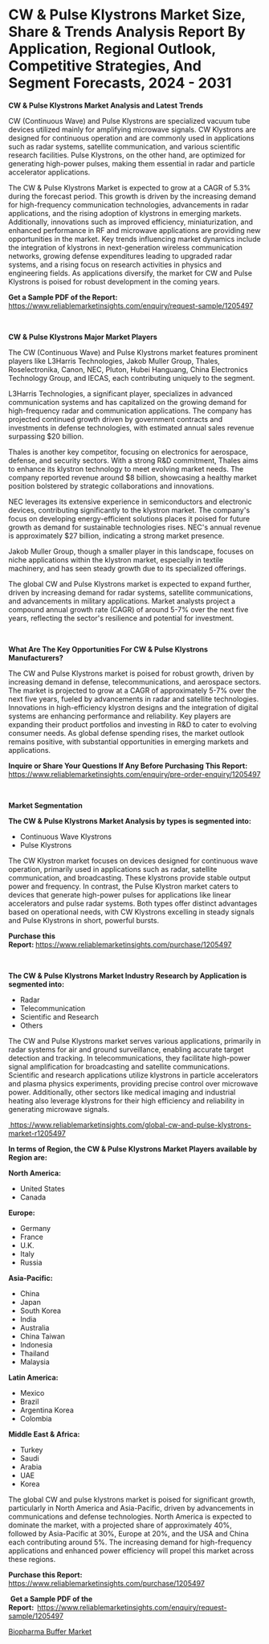 <p><h1>CW & Pulse Klystrons Market Size, Share & Trends Analysis Report By Application, Regional Outlook, Competitive Strategies, And Segment Forecasts, 2024 - 2031</h1></p><p><strong>CW & Pulse Klystrons Market Analysis and Latest Trends</strong></p>
<p><p>CW (Continuous Wave) and Pulse Klystrons are specialized vacuum tube devices utilized mainly for amplifying microwave signals. CW Klystrons are designed for continuous operation and are commonly used in applications such as radar systems, satellite communication, and various scientific research facilities. Pulse Klystrons, on the other hand, are optimized for generating high-power pulses, making them essential in radar and particle accelerator applications.</p><p>The CW & Pulse Klystrons Market is expected to grow at a CAGR of 5.3% during the forecast period. This growth is driven by the increasing demand for high-frequency communication technologies, advancements in radar applications, and the rising adoption of klystrons in emerging markets. Additionally, innovations such as improved efficiency, miniaturization, and enhanced performance in RF and microwave applications are providing new opportunities in the market. Key trends influencing market dynamics include the integration of klystrons in next-generation wireless communication networks, growing defense expenditures leading to upgraded radar systems, and a rising focus on research activities in physics and engineering fields. As applications diversify, the market for CW and Pulse Klystrons is poised for robust development in the coming years.</p></p>
<p><strong>Get a Sample PDF of the Report:&nbsp;</strong> <a href="https://www.reliablemarketinsights.com/enquiry/request-sample/1205497?utm_campaign=1894&utm_medium=2&utm_source=Github&utm_content=ia&utm_term=31122024&utm_id=cw-pulse-klystrons">https://www.reliablemarketinsights.com/enquiry/request-sample/1205497</a></p>
<p>&nbsp;</p>
<p><strong>CW & Pulse Klystrons Major Market Players</strong></p>
<p><p>The CW (Continuous Wave) and Pulse Klystrons market features prominent players like L3Harris Technologies, Jakob Muller Group, Thales, Roselectronika, Canon, NEC, Pluton, Hubei Hanguang, China Electronics Technology Group, and IECAS, each contributing uniquely to the segment.</p><p>L3Harris Technologies, a significant player, specializes in advanced communication systems and has capitalized on the growing demand for high-frequency radar and communication applications. The company has projected continued growth driven by government contracts and investments in defense technologies, with estimated annual sales revenue surpassing $20 billion.</p><p>Thales is another key competitor, focusing on electronics for aerospace, defense, and security sectors. With a strong R&D commitment, Thales aims to enhance its klystron technology to meet evolving market needs. The company reported revenue around $8 billion, showcasing a healthy market position bolstered by strategic collaborations and innovations.</p><p>NEC leverages its extensive experience in semiconductors and electronic devices, contributing significantly to the klystron market. The company's focus on developing energy-efficient solutions places it poised for future growth as demand for sustainable technologies rises. NEC's annual revenue is approximately $27 billion, indicating a strong market presence.</p><p>Jakob Muller Group, though a smaller player in this landscape, focuses on niche applications within the klystron market, especially in textile machinery, and has seen steady growth due to its specialized offerings.</p><p>The global CW and Pulse Klystrons market is expected to expand further, driven by increasing demand for radar systems, satellite communications, and advancements in military applications. Market analysts project a compound annual growth rate (CAGR) of around 5-7% over the next five years, reflecting the sector's resilience and potential for investment.</p></p>
<p>&nbsp;</p>
<p><strong>What Are The Key Opportunities For CW & Pulse Klystrons Manufacturers?</strong></p>
<p><p>The CW and Pulse Klystrons market is poised for robust growth, driven by increasing demand in defense, telecommunications, and aerospace sectors. The market is projected to grow at a CAGR of approximately 5-7% over the next five years, fueled by advancements in radar and satellite technologies. Innovations in high-efficiency klystron designs and the integration of digital systems are enhancing performance and reliability. Key players are expanding their product portfolios and investing in R&D to cater to evolving consumer needs. As global defense spending rises, the market outlook remains positive, with substantial opportunities in emerging markets and applications.</p></p>
<p><strong>Inquire or Share Your Questions If Any Before Purchasing This Report:</strong> <a href="https://www.reliablemarketinsights.com/enquiry/pre-order-enquiry/1205497?utm_campaign=1894&utm_medium=2&utm_source=Github&utm_content=ia&utm_term=31122024&utm_id=cw-pulse-klystrons">https://www.reliablemarketinsights.com/enquiry/pre-order-enquiry/1205497</a></p>
<p>&nbsp;</p>
<p><strong>Market Segmentation</strong></p>
<p><strong>The CW & Pulse Klystrons Market Analysis by types is segmented into:</strong></p>
<p><ul><li>Continuous Wave Klystrons</li><li>Pulse Klystrons</li></ul></p>
<p><p>The CW Klystron market focuses on devices designed for continuous wave operation, primarily used in applications such as radar, satellite communication, and broadcasting. These klystrons provide stable output power and frequency. In contrast, the Pulse Klystron market caters to devices that generate high-power pulses for applications like linear accelerators and pulse radar systems. Both types offer distinct advantages based on operational needs, with CW Klystrons excelling in steady signals and Pulse Klystrons in short, powerful bursts.</p></p>
<p><strong>Purchase this Report:&nbsp;</strong><a href="https://www.reliablemarketinsights.com/purchase/1205497?utm_campaign=1894&utm_medium=2&utm_source=Github&utm_content=ia&utm_term=31122024&utm_id=cw-pulse-klystrons">https://www.reliablemarketinsights.com/purchase/1205497</a></p>
<p>&nbsp;</p>
<p><strong>The CW & Pulse Klystrons Market Industry Research by Application is segmented into:</strong></p>
<p><ul><li>Radar</li><li>Telecommunication</li><li>Scientific and Research</li><li>Others</li></ul></p>
<p><p>The CW and Pulse Klystrons market serves various applications, primarily in radar systems for air and ground surveillance, enabling accurate target detection and tracking. In telecommunications, they facilitate high-power signal amplification for broadcasting and satellite communications. Scientific and research applications utilize klystrons in particle accelerators and plasma physics experiments, providing precise control over microwave power. Additionally, other sectors like medical imaging and industrial heating also leverage klystrons for their high efficiency and reliability in generating microwave signals.</p></p>
<p><a href="https://www.reliablemarketinsights.com/global-cw-and-pulse-klystrons-market-r1205497?utm_campaign=1894&utm_medium=2&utm_source=Github&utm_content=ia&utm_term=31122024&utm_id=cw-pulse-klystrons">&nbsp;https://www.reliablemarketinsights.com/global-cw-and-pulse-klystrons-market-r1205497</a></p>
<p><strong>In terms of Region, the CW & Pulse Klystrons Market Players available by Region are:</strong></p>
<p>
    <p> <strong> North America: </strong>
        <ul>
            <li>United States</li>
            <li>Canada</li>
        </ul>
        </p> 
    <p> <strong> Europe: </strong>
        <ul>
            <li>Germany</li>
            <li>France</li>
            <li>U.K.</li>
            <li>Italy</li>
            <li>Russia</li>
        </ul>
        </p> 
    <p> <strong> Asia-Pacific: </strong>
        <ul>
            <li>China</li>
            <li>Japan</li>
            <li>South Korea</li>
            <li>India</li>
            <li>Australia</li>
            <li>China Taiwan</li>
            <li>Indonesia</li>
            <li>Thailand</li>
            <li>Malaysia</li>
        </ul>
        </p> 
    <p> <strong> Latin America: </strong>
        <ul>
            <li>Mexico</li>
            <li>Brazil</li>
            <li>Argentina Korea</li>
            <li>Colombia</li>
        </ul>
        </p> 
    <p> <strong> Middle East & Africa: </strong>
        <ul>
            <li>Turkey</li>
            <li>Saudi</li>
            <li>Arabia</li>
            <li>UAE</li>
            <li>Korea</li>
        </ul>
    </p>
    </p>
<p><p>The global CW and pulse klystrons market is poised for significant growth, particularly in North America and Asia-Pacific, driven by advancements in communications and defense technologies. North America is expected to dominate the market, with a projected share of approximately 40%, followed by Asia-Pacific at 30%, Europe at 20%, and the USA and China each contributing around 5%. The increasing demand for high-frequency applications and enhanced power efficiency will propel this market across these regions.</p></p>
<p><strong>Purchase this Report: </strong><a href="https://www.reliablemarketinsights.com/purchase/1205497?utm_campaign=1894&utm_medium=2&utm_source=Github&utm_content=ia&utm_term=31122024&utm_id=cw-pulse-klystrons">https://www.reliablemarketinsights.com/purchase/1205497</a></p>
<p>&nbsp;<strong>Get a Sample PDF of the Report:&nbsp;&nbsp;</strong><a href="https://www.reliablemarketinsights.com/enquiry/request-sample/1205497?utm_campaign=1894&utm_medium=2&utm_source=Github&utm_content=ia&utm_term=31122024&utm_id=cw-pulse-klystrons">https://www.reliablemarketinsights.com/enquiry/request-sample/1205497</a></p>
<p><strong></strong></p>
<p><p><a href="https://github.com/marloy8/Market-Research-Report-List-6/blob/main/biopharma-buffer-market.md?utm_campaign=1894&utm_medium=2&utm_source=Github&utm_content=ia&utm_term=31122024&utm_id=cw-pulse-klystrons">Biopharma Buffer Market</a></p></p>